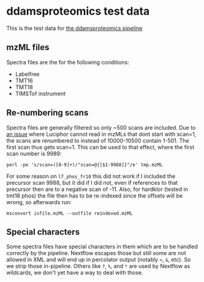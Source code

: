 # ddamsproteomics test data

This is the test data for [the ddamsproteomics pipeline](https://github.com/lehtiolab/ddamsproteomics)

## mzML files
Spectra files are the for the following conditions:
- Labelfree
- TMT16
- TMT18
- TIMSTof instrument

## Re-numbering scans
Spectra files are generally filtered so only ~500 scans are included. Due to [an issue](https://github.com/dfermin/lucXor/issues/13) where Luciphor
cannot read in mzMLs that dont start with scan=1, the scans are renumbered to instead of 10000-10500
contain 1-501. The first scan thus gets scan=1. This can be used to that effect, where the first scan number is 9989:

```
perl -pe 's/scan=([0-9]+)/"scan=@{[$1-9988]}"/e' tmp.mzML
```
For some reason on `lf_phos_fr10` this did not work if I included the precursor scan 9988, but it did if I did not, even if references to that precursor then are to a negative scan of -11. Also, for hardklor (tested in tmt18 phos) the file then has to be re-indexed since the offsets will be wrong, so afterwards run:

```
msconvert infile.mzML --outfile reindexed.mzML
```

## Special characters
Some spectra files have special characters in them which are to be handled correctly by the pipeline. Nextflow escapes those
but still some are not allowed in XML and will end up in percolator output (notably `<`, `&`, etc). So we strip those in-pipeline.
Others like `?`, `%`, and `*` are used by Nextflow as wildcards, we don't yet have a way to deal with those.
